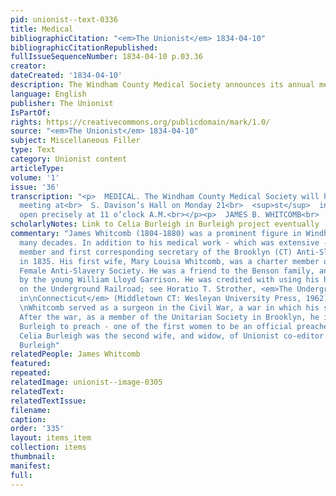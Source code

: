 ```yaml
---
pid: unionist--text-0336
title: Medical
bibliographicCitation: "<em>The Unionist</em> 1834-04-10"
bibliographicCitationRepublished: 
fullIssueSequenceNumber: 1834-04-10 p.03.36
creator: 
dateCreated: '1834-04-10'
description: The Windham County Medical Society announces its annual meeting
language: English
publisher: The Unionist
IsPartOf: 
rights: https://creativecommons.org/publicdomain/mark/1.0/
source: "<em>The Unionist</em> 1834-04-10"
subject: Miscellaneous Filler
type: Text
category: Unionist content
articleType: 
volume: '1'
issue: '36'
transcription: "<p>  MEDICAL. The Windham County Medical Society will hold their Annual
  meeting at<br>  S. Davison’s Hall on Monday 21<br>  <sup>st</sup>  inst. Meeting
  open precisely at 11 o’clock A.M.<br></p><p>  JAMES B. WHITCOMB<br>  <em>Clerk.</em></p>"
scholarlyNotes: Link to Celia Burleigh in Burleigh project eventually
commentary: "James Whitcomb (1804-1880) was a prominent figure in Windham county for
  many decades. In addition to his medical work - which was extensive - he was a founding
  member and first corresponding secretary of the Brooklyn (CT) Anti-Slavery Society
  in 1835. His first wife, Mary Louisa Whitcomb, was a charter member of the Brooklyn
  Female Anti-Slavery Society. He was a friend to the Benson family, and was known
  by the young William Lloyd Garrison. He was credited with using his house as a station
  on the Underground Railroad; see Horatio T. Strother, <em>The Underground Railroad
  in\nConnecticut</em> (Middletown CT: Wesleyan University Press, 1962), p. 134, 211.
  \nWhitcomb served as a surgeon in the Civil War, a war in which his son Edwin perished.
  After the war, as a member of the Unitarian Society in Brooklyn, he invited Celia
  Burleigh to preach - one of the first women to be an official preacher in Connecticut.
  Celia Burleigh was the second wife, and widow, of Unionist co-editor William H.
  Burleigh"
relatedPeople: James Whitcomb
featured: 
repeated: 
relatedImage: unionist--image-0305
relatedText: 
relatedTextIssue: 
filename: 
caption: 
order: '335'
layout: items_item
collection: items
thumbnail: 
manifest: 
full: 
---
```

